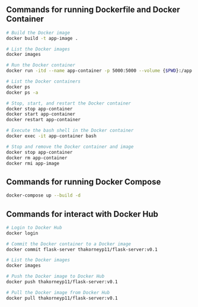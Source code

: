 ## Commands for running Dockerfile and Docker Container
```bash
# Build the Docker image
docker build -t app-image .

# List the Docker images
docker images

# Run the Docker container
docker run -itd --name app-container -p 5000:5000 --volume {$PWD}:/app app-image

# List the Docker containers
docker ps
docker ps -a

# Stop, start, and restart the Docker container
docker stop app-container
docker start app-container
docker restart app-container

# Execute the bash shell in the Docker container
docker exec -it app-container bash

# Stop and remove the Docker container and image
docker stop app-container
docker rm app-container
docker rmi app-image
```

## Commands for running Docker Compose
```bash
docker-compose up --build -d
```


## Commands for interact with Docker Hub
```bash
# Login to Docker Hub
docker login

# Commit the Docker container to a Docker image
docker commit flask-server thakorneyp11/flask-server:v0.1

# List the Docker images
docker images

# Push the Docker image to Docker Hub
docker push thakorneyp11/flask-server:v0.1

# Pull the Docker image from Docker Hub
docker pull thakorneyp11/flask-server:v0.1
```
